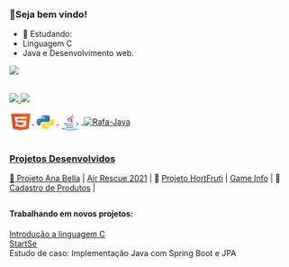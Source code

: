  ### 👋Seja bem vindo!

- 📖 Estudando:
- Linguagem C
- Java e Desenvolvimento web.


<div> 
  <a href="https://www.linkedin.com/in/danilo-barross" target="_blank"><img src="https://img.shields.io/badge/-LinkedIn-%230077B5?style=for-the-badge&logo=linkedin&logoColor=white" target="_blank"></a>

 ##
 
<div>
  <a href="https://github.com/danilobsena1">
  <img height="180em" src="https://github-readme-stats.vercel.app/api?username=danilobsena1&show_icons=true&theme=white&include_all_commits=true&count_private=true"/>
  <img height="180em" src="https://github-readme-stats.vercel.app/api/top-langs/?username=danilobsena1&layout=compact&langs_count=7&theme=white"/>
</div>

 <div style="display: inline_block"><br>
  <img align="center" alt="Danilo-HTML" height="30" width="40" src="https://raw.githubusercontent.com/devicons/devicon/master/icons/html5/html5-original.svg">
  <img align="center" alt="Danilo-Python" height="30" width="40" src="https://raw.githubusercontent.com/devicons/devicon/master/icons/python/python-original.svg">
  <img align="center" alt="Rafa-Java" height="30" width="40" src="https://raw.githubusercontent.com/devicons/devicon/master/icons/java/java-original.svg">
  <img align="center" alt="Rafa-Java" height="30" width="40" src="https://cdn.icon-icons.com/icons2/2415/PNG/512/c_original_logo_icon_146611.png">
</div>
  
 <div style="display: inline_block"><br>
  <h3>Projetos Desenvolvidos</h3>
  
  👜 <a href="https://github.com/danilobsena1/ProjetoAnaBella" target="_blank"> Projeto Ana Bella</a> |
     <a href="https://github.com/danilobsena1/air-rescue-2021" target="_blank">Air Rescue 2021</a> |
  🍓 <a href="https://github.com/danilobsena1/projeto-hortifruti" target="_blank">Projeto HortFruti</a> |
     <a href="https://github.com/danilobsena1/gameinfo" target="_blank">Game Info</a> |
  🍉 <a href="https://github.com/danilobsena1/Natural-Life" target="_blank">Cadastro de Produtos</a> |
  
 ##
 
  <h4>Trabalhando em novos projetos: </h4>
  <a href="https://github.com/danilobsena1/Introducao-C">Introdução a linguagem C</a><br/>
  <a href="">StartSe</a><br/>
  Estudo de caso: Implementação Java com Spring Boot e JPA
 </div>
